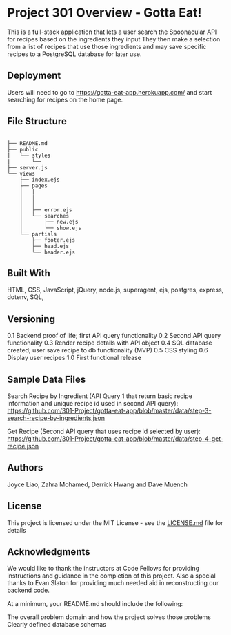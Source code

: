 # Project 301 Overview - Gotta Eat!
This is a full-stack application that lets a user search the Spoonacular API for recipes based on the ingredients they input They then make a selection from a list of recipes that use those ingredients and may save specific recipes to a PostgreSQL database for later use. 

## Deployment
Users will need to go to https://gotta-eat-app.herokuapp.com/ and start searching for recipes on the home page.

## File Structure

```

├── README.md
├── public
|   └── styles
|       └──
├── server.js
└── views
    ├── index.ejs
    ├── pages
    │   |
    │   │   
    │   │   
    │   ├── error.ejs
    │   └── searches
    │       ├── new.ejs
    │       └── show.ejs
    └── partials
        ├── footer.ejs
        ├── head.ejs
        └── header.ejs
```

## Built With
HTML, CSS, JavaScript, jQuery, node.js, superagent, ejs, postgres, express, dotenv, SQL, 

## Versioning
0.1 Backend proof of life; first API query functionality
0.2 Second API query functionality
0.3 Render recipe details with API object
0.4 SQL database created; user save recipe to db functionality (MVP)
0.5 CSS styling
0.6 Display user recipes
1.0 First functional release

## Sample Data Files
Search Recipe by Ingredient (API Query 1 that return basic recipe information and unique recipe id used in second API query): https://github.com/301-Project/gotta-eat-app/blob/master/data/step-3-search-recipe-by-ingredients.json

Get Recipe (Second API query that uses recipe id selected by user): https://github.com/301-Project/gotta-eat-app/blob/master/data/step-4-get-recipe.json

## Authors
Joyce Liao, Zahra Mohamed, Derrick Hwang and Dave Muench

## License
This project is licensed under the MIT License - see the [LICENSE.md](LICENSE.md) file for details

## Acknowledgments
We would like to thank the instructors at Code Fellows for providing instructions and guidance
in the completion of this project. Also a special thanks to Evan Slaton for providing much needed aid in reconstructing our backend code.

At a minimum, your README.md should include the following:

The overall problem domain and how the project solves those problems
Clearly defined database schemas
